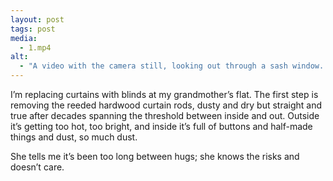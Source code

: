 ```yaml
---
layout: post
tags: post
media:
  - 1.mp4
alt:
  - "A video with the camera still, looking out through a sash window. A hand moves past rose-patterned curtains and rolls a button along the curtain rod. Halfway across it lets go and the button falls."
---
```

I’m replacing curtains with blinds at my grandmother’s flat. The first step is removing the reeded hardwood curtain rods, dusty and dry but straight and true after decades spanning the threshold between inside and out. Outside it’s getting too hot, too bright, and inside it’s full of buttons and half-made things and dust, so much dust.

She tells me it’s been too long between hugs; she knows the risks and doesn’t care.
